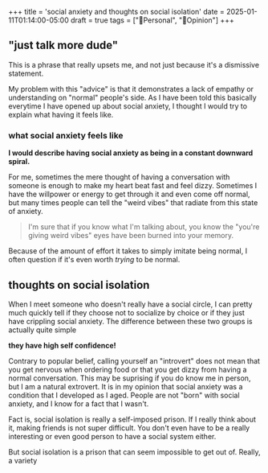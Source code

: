 +++
title = 'social anxiety and thoughts on social isolation'
date = 2025-01-11T01:14:00-05:00
draft = true
tags = ["🧑Personal", "🤭Opinion"]
+++

## "just talk more dude"

This is a phrase that really upsets me, and not just because it's a dismissive statement.

My problem with this "advice" is that it demonstrates a lack of empathy or understanding on "normal" people's side. As I have been told this basically everytime I have opened up about social anxiety, I thought I would try to explain what having it feels like.


### what social anxiety feels like

**I would describe having social anxiety as being in a constant downward spiral.**

For me, sometimes the mere thought of having a conversation with someone is enough to make my heart beat fast and feel dizzy. Sometimes I have the willpower or energy to get through it and even come off normal, but many times people can tell the "weird vibes" that radiate from this state of anxiety.

> I'm sure that if you know what I'm talking about, you know the "you're giving weird vibes" eyes have been burned into your memory.

Because of the amount of effort it takes to simply imitate being normal, I often question if it's even worth *trying* to be normal.

## thoughts on social isolation

When I meet someone who doesn't really have a social circle, I can pretty much quickly tell if they choose not to socialize by choice or if they just have crippling social anxiety. The difference between these two groups is actually quite simple

**they have high self confidence!** 

Contrary to popular belief, calling yourself an "introvert" does not mean that you get nervous when ordering food or that you get dizzy from having a normal conversation. This may be suprising if you do know me in person, but I am a natural extrovert. It is in my opinion that social anxiety was a condition that I developed as I aged. People are not "born" with social anxiety, and I know for a fact that I wasn't.

Fact is, social isolation is really a self-imposed prison. If I really think about it, making friends is not super difficult. You don't even have to be a really interesting or even good person to have a social system either. 

But social isolation is a prison that can seem impossible to get out of. Really, a variety 
